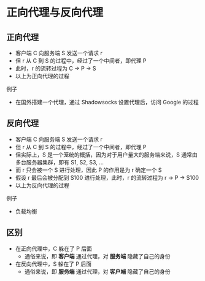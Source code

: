 # 正向代理与反向代理

## 正向代理

- 客户端 C 向服务端 S 发送一个请求 r
- 但 r 从 C 到 S 的过程中，经过了一个中间者，即代理 P
- 此时，r 的流转过程为 C -> P -> S
- 以上为正向代理的过程

例子

- 在国外搭建一个代理，通过 Shadowsocks 设置代理后，访问 Google 的过程

## 反向代理

- 客户端 C 向服务端 S 发送一个请求 r
- 但 r 从 C 到 S 的过程中，经过了一个中间者，即代理 P
- 但实际上，S 是一个笼统的概括，因为对于用户量大的服务端来说，S 通常由多台服务器集群，即有 S1, S2, S3, ...
- 而 r 只会被一个 S 进行处理，因此 P 的作用是为 r 确定一个 S
- 假设 r 最后会被分配到 S100 进行处理，此时，r 的流转过程为 r -> P -> S100
- 以上为反向代理的过程

例子

- 负载均衡

## 区别

- 在正向代理中，C 躲在了 P 后面
    - 通俗来说，即 **客户端** 通过代理，对 **服务端** 隐藏了自己的身份
- 在反向代理中，S 躲在了 P 后面
    - 通俗来说，即 **服务端** 通过代理，对 **客户端** 隐藏了自己的身份


